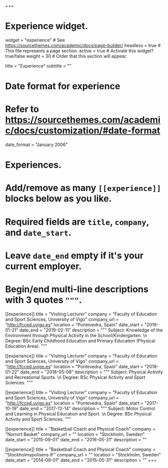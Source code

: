 +++
# Experience widget.
widget = "experience"  # See https://sourcethemes.com/academic/docs/page-builder/
headless = true  # This file represents a page section.
active = true  # Activate this widget? true/false
weight = 30  # Order that this section will appear.

title = "Experience"
subtitle = ""

# Date format for experience
#   Refer to https://sourcethemes.com/academic/docs/customization/#date-format
date_format = "January 2006"

# Experiences.
#   Add/remove as many `[[experience]]` blocks below as you like.
#   Required fields are `title`, `company`, and `date_start`.
#   Leave `date_end` empty if it's your current employer.
#   Begin/end multi-line descriptions with 3 quotes `"""`.

[[experience]]
  title = "Visiting Lecturer"
  company = "Faculty of Education and Sport Sciences, University of Vigo"
  company_url = "http://fcced.uvigo.es"
  location = "Pontevedra, Spain"
  date_start = "2019-01-21"
  date_end = "2019-02-11"
  description = """
  Subject: Knowledge of the Environment through Physical Activity in the School/Kindergarten. \n
  Degree: BSc Early Childhood Education and Primary Education (Physical Education Area).
  """

[[experience]]
  title = "Visiting Lecturer"
  company = "Faculty of Education and Sport Sciences, University of Vigo"
  company_url = "http://fcced.uvigo.es"
  location = "Pontevedra, Spain"
  date_start = "2018-01-22"
  date_end = "2018-05-08"
  description = """
  Subject: Physical Activity and Recreational Sports. \n
  Degree: BSc Physical Activity and Sport Sciences.
  """

[[experience]]
  title = "Visiting Lecturer"
  company = "Faculty of Education and Sport Sciences, University of Vigo"
  company_url = "http://fcced.uvigo.es"
  location = "Pontevedra, Spain"
  date_start = "2017-10-19"
  date_end = "2017-12-14"
  description = """
  Subject: Motor Control and Learning in Physical Education and Sport. \n
  Degree: BSc Physical Activity and Sport Sciences.
  """
  
[[experience]]
  title = "Basketball Coach and Physical Coach"
  company = "Norrort Basket"
  company_url = ""
  location = "Stockholm, Sweden"
  date_start = "2015-09-01"
  date_end = "2016-05-31"
  description = ""

[[experience]]
  title = "Basketball Coach and Physical Coach"
  company = "Stockholmspolisens IF"
  company_url = ""
  location = "Stockholm, Sweden"
  date_start = "2014-09-01"
  date_end = "2015-05-31"
  description = ""
+++
